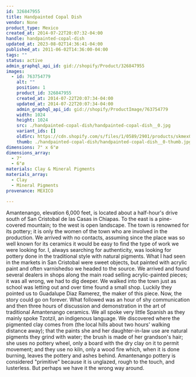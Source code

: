 ```yaml
---
id: 326847955
title: Handpainted Copal Dish
vendor: None
product_type: Mexico
created_at: 2014-07-22T20:07:32-04:00
handle: handpainted-copal-dish
updated_at: 2023-08-02T14:36:41-04:00
published_at: 2011-06-02T14:36:00-04:00
tags: ""
status: active
admin_graphql_api_id: gid://shopify/Product/326847955
images:
  - id: 763754779
    alt: ""
    position: 1
    product_id: 326847955
    created_at: 2014-07-22T20:07:34-04:00
    updated_at: 2014-07-22T20:07:34-04:00
    admin_graphql_api_id: gid://shopify/ProductImage/763754779
    width: 1024
    height: 1024
    src: ./handpainted-copal-dish/handpainted-copal-dish__0.jpg
    variant_ids: []
    oldSrc: https://cdn.shopify.com/s/files/1/0589/2901/products/skmex0034.tif.jpeg?v=1406074054
    thumb: ./handpainted-copal-dish/handpainted-copal-dish__0-thumb.jpg
dimensions: 7" x 6"ø
dimensions_array:
  - 7"
  - 6"ø
materials: Clay & Mineral Pigments
materials_array:
  - Clay
  - Mineral Pigments
provenance: MEXICO

---
```


Amantenango, elevation 6,000 feet, is located about a half-hour's drive south of San Cristobal de las Casas in Chiapas. To the east is a pine-covered mountain; to the west is open landscape. The town is renowned for its pottery; it is only the women of the town who are involved in the production. We arrived with no contacts, assuming since the place was so well known for its ceramics it would be easy to find the type of work we were looking for. I, always searching for authenticity, was looking for pottery done in the traditional style with natural pigments. What I had seen in the markets in San Cristobal were sweet objects, but painted with acrylic paint and often varnishedso we headed to the source. We arrived and found several dealers in shops along the main road selling acrylic-painted pieces; it was all wrong, we had to dig deeper. We walked into the town just as school was letting out and over time found a small shop. Luckily they pointed us to Guadalupe Diaz Ramerez, the maker of this piece. Now, the story could go on forever. What followed was an hour of shy communication and then three hours of discussion and demonstration in the art of traditional Amantenango ceramics. We all spoke very little Spanish as they mainly spoke Tzotzil, an indigenous language. We discovered where the pigmented clay comes from (the local hills about two hours' walking distance away); that the paints she and her daughter-in-law use are natural pigments they grind with water; the brush is made of her grandson's hair; she uses no pottery wheel, only a board with the dry clay on it to permit movement; and they use no kiln, only a wood fire which, when it is done burning, leaves the pottery and ashes behind. Amantenango pottery is considered "primitive" because it is unglazed, rough to the touch, and lusterless. But perhaps we have it the wrong way around.